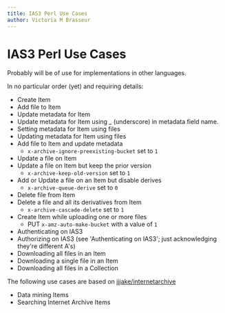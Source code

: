 ```yaml
---
title: IAS3 Perl Use Cases
author: Victoria M Brasseur
---
```


# IAS3 Perl Use Cases

Probably will be of use for implementations in other languages.

In no particular order (yet) and requiring details:

* Create Item
* Add file to Item
* Update metadata for Item
* Update metadata for Item using _ (underscore) in metadata field name.
* Setting metadata for Item using files
* Updating metadata for Item using files
* Add file to Item and update metadata
    * `x-archive-ignore-preexisting-bucket` set to `1`
* Update a file on Item
* Update a file on Item but keep the prior version
    * `x-archive-keep-old-version` set to `1`
* Add or Update a file on an Item but disable derives
    * `x-archive-queue-derive` set to `0`
* Delete file from Item
* Delete a file and all its derivatives from Item
    * `x-archive-cascade-delete` set to `1`
* Create Item while uploading one or more files
    * PUT `x-amz-auto-make-bucket` with a value of `1`
* Authenticating on IAS3
* Authorizing on IAS3 (see 'Authenticating on IAS3'; just acknowledging they're different A's)
* Downloading all files in an Item
* Downloading a single file in an Item
* Downloading all files in a Collection

The following use cases are based on [jjjake/internetarchive](https://github.com/jjjake/internetarchive)
* Data mining Items
* Searching Internet Archive Items
